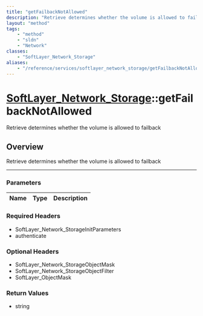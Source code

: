 ```yaml
---
title: "getFailbackNotAllowed"
description: "Retrieve determines whether the volume is allowed to failback"
layout: "method"
tags:
    - "method"
    - "sldn"
    - "Network"
classes:
    - "SoftLayer_Network_Storage"
aliases:
    - "/reference/services/softlayer_network_storage/getFailbackNotAllowed"
---
```

# [SoftLayer_Network_Storage](/reference/services/SoftLayer_Network_Storage)::getFailbackNotAllowed


Retrieve determines whether the volume is allowed to failback


## Overview 
Retrieve determines whether the volume is allowed to failback

-----

### Parameters 
|Name | Type | Description |
| --- | --- | --- |


### Required Headers
* SoftLayer_Network_StorageInitParameters
* authenticate


### Optional Headers
* SoftLayer_Network_StorageObjectMask
* SoftLayer_Network_StorageObjectFilter
* SoftLayer_ObjectMask

### Return Values
* string




